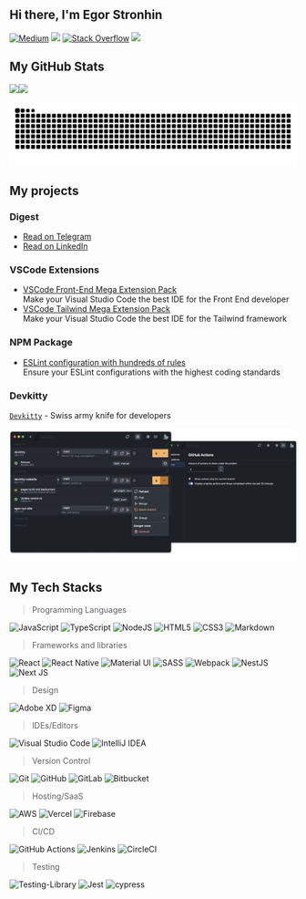 ## Hi there, I'm Egor Stronhin

[<img alt="Medium" src="https://img.shields.io/badge/Medium%20-%23000000.svg?&style=for-the-badge&logo=Medium&logoColor=white"/>](https://egor-xyz.medium.com)
[<img src="https://img.shields.io/badge/linkedin-%230077B5.svg?&style=for-the-badge&logo=linkedin&logoColor=white" />](https://www.linkedin.com/in/egorxyz/)
[<img alt="Stack Overflow" src="https://img.shields.io/badge/-Stack%20overflow-FE7A16?style=for-the-badge&logo=stack-overflow&logoColor=white"/>](https://stackoverflow.com/users/2746447/egor-xyz)
[<img src ="https://img.shields.io/badge/devkitty%2Eapp-black?style=for-the-badge">](https://devkitty.app/)

## My GitHub Stats

<img height="180em" src="https://github-readme-stats-phi-opal.vercel.app/api?username=egor-xyz&show_icons=true&hide_border=true&&count_private=true&include_all_commits=true&theme=onedark" /><img height="180em" src="https://github-readme-stats-phi-opal.vercel.app/api/top-langs/?username=egor-xyz&show_icons=true&hide_border=true&layout=compact&langs_count=8&theme=onedark"/>

<picture>
  <source media="(prefers-color-scheme: dark)" srcset="https://github.com/egor-xyz/egor-xyz/blob/output/github-contribution-grid-snake-dark.svg" />
  <source media="(prefers-color-scheme: light)" srcset="https://github.com/egor-xyz/egor-xyz/blob/output/github-contribution-grid-snake.svg" />
  <img alt="github-snake" src="https://github.com/egor-xyz/egor-xyz/blob/output/github-contribution-grid-snake.svg" />
</picture>

## My projects

### Digest

- [Read on Telegram](https://t.me/frontend_weekly_news_digest)
- [Read on LinkedIn](https://www.linkedin.com/newsletters/7153365464419614725/)

### VSCode Extensions

- [VSCode Front-End Mega Extension Pack](https://marketplace.visualstudio.com/items?itemName=egor-xyz.front-end-mega-extension-pack)\
  Make your Visual Studio Code the best IDE for the Front End developer
- [VSCode Tailwind Mega Extension Pack](https://marketplace.visualstudio.com/items?itemName=egor-xyz.tailwind-mega-extension-pack)\
  Make your Visual Studio Code the best IDE for the Tailwind framework

### NPM Package

- [ESLint configuration with hundreds of rules](https://www.npmjs.com/package/@egor.xyz/eslint-config)\
  Ensure your ESLint configurations with the highest coding standards

### Devkitty

[`Devkitty`](https://devkitty.app) - Swiss army knife for developers

[![Devkitty demo](https://github.com/egor-xyz/devkitty-website/blob/main/public/images/GitHub-App-Demo.png)](https://devkitty.app/)

## My Tech Stacks

>Programming Languages
<p>
<img alt="JavaScript" src="https://img.shields.io/badge/javascript-%23323330.svg?style=for-the-badge&logo=javascript&logoColor=%23F7DF1E"/>
<img alt="TypeScript" src="https://img.shields.io/badge/typescript-%23007ACC.svg?style=for-the-badge&logo=typescript&logoColor=white"/>
<img alt="NodeJS" src="https://img.shields.io/badge/node.js-%2343853D.svg?style=for-the-badge&logo=node-dot-js&logoColor=white"/>
<img alt="HTML5" src="https://img.shields.io/badge/html5-%23E34F26.svg?style=for-the-badge&logo=html5&logoColor=white"/>
<img alt="CSS3" src="https://img.shields.io/badge/css3-%231572B6.svg?style=for-the-badge&logo=css3&logoColor=white"/>
<img alt="Markdown" src="https://img.shields.io/badge/markdown-%23000000.svg?style=for-the-badge&logo=markdown&logoColor=white"/>
</p>

>Frameworks and libraries
<p>
<img alt="React" src="https://img.shields.io/badge/react-%2320232a.svg?style=for-the-badge&logo=react&logoColor=%2361DAFB"/>
<img alt="React Native" src="https://img.shields.io/badge/react_native-%2320232a.svg?style=for-the-badge&logo=react&logoColor=%2361DAFB"/>
<img alt="Material UI" src="https://img.shields.io/badge/materialui-%230081CB.svg?style=for-the-badge&logo=material-ui&logoColor=white"/>
<img alt="SASS" src="https://img.shields.io/badge/SASS-hotpink.svg?style=for-the-badge&logo=SASS&logoColor=white"/>
<img alt="Webpack" src="https://img.shields.io/badge/webpack-%238DD6F9.svg?style=for-the-badge&logo=webpack&logoColor=black" />
<img alt="NestJS" src="https://img.shields.io/badge/nestjs-%23E0234E.svg?style=for-the-badge&logo=nestjs&logoColor=white" />
<img alt="Next JS" src="https://img.shields.io/badge/nextjs-%23000000.svg?style=for-the-badge&logo=next.js&logoColor=white"/>
</p>

>Design
<p>
<img alt="Adobe XD" src="https://img.shields.io/badge/adobexd-%23FF26BE.svg?style=for-the-badge&logo=adobexd&logoColor=white"/>
<img alt="Figma" src="https://img.shields.io/badge/figma-%23F24E1E.svg?style=for-the-badge&logo=figma&logoColor=white"/>
</p>

>IDEs/Editors
<p>
<img alt="Visual Studio Code" src="https://img.shields.io/badge/VisualStudioCode-0078d7.svg?style=for-the-badge&logo=visual-studio-code&logoColor=white"/>
<img alt="IntelliJ IDEA" src="https://img.shields.io/badge/IntelliJIDEA-000000.svg?style=for-the-badge&logo=intellij-idea&logoColor=white"/>
</p>

>Version Control
<p>
<img alt="Git" src="https://img.shields.io/badge/git-%23F05033.svg?style=for-the-badge&logo=git&logoColor=white"/>
<img alt="GitHub" src="https://img.shields.io/badge/github-%23121011.svg?style=for-the-badge&logo=github&logoColor=white"/>
<img alt="GitLab" src="https://img.shields.io/badge/gitlab-%23181717.svg?style=for-the-badge&logo=gitlab&logoColor=white"/>
<img alt="Bitbucket" src="https://img.shields.io/badge/bitbucket-%230047B3.svg?style=for-the-badge&logo=bitbucket&logoColor=white"/>
</p>

>Hosting/SaaS
<p>
<img alt="AWS" src="https://img.shields.io/badge/AWS-%23FF9900.svg?style=for-the-badge&logo=amazon-aws&logoColor=white"/>
<img alt="Vercel" src="https://img.shields.io/badge/vercel-%23000000.svg?style=for-the-badge&logo=vercel&logoColor=white"/>
<img alt="Firebase" src="https://img.shields.io/badge/firebase-%23039BE5.svg?style=for-the-badge&logo=firebase"/>
</p>

>CI/CD
<p>
<img alt="GitHub Actions" src="https://img.shields.io/badge/githubactions-%232671E5.svg?style=for-the-badge&logo=githubactions&logoColor=white"/>
<img alt="Jenkins" src="https://img.shields.io/badge/jenkins-blue.svg?style=for-the-badge&logo=jenkins&logoColor=white"/>
<img alt="CircleCI" src="https://img.shields.io/badge/CIRCLECI-%23161616.svg?style=for-the-badge&logo=circleci&logoColor=white"/>
</p>

>Testing
<p>
<img alt="Testing-Library" src="https://img.shields.io/badge/-TestingLibrary-%23E33332?style=for-the-badge&logo=testing-library&logoColor=white"/>
<img alt="Jest" src="https://img.shields.io/badge/-jest-%23C21325?style=for-the-badge&logo=jest&logoColor=white"/>
<img src="https://img.shields.io/badge/-cypress-%23E5E5E5?style=for-the-badge&logo=cypress&logoColor=058a5e" alt="cypress">
</p>
